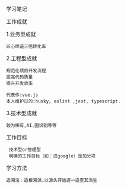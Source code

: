 学习笔记

工作成就

1.业务型成就
    
    匠心缔造三倍转化率

2.工程型成就

    规范化项目开发流程
    提高代码质量
    提升开发效率

    代表作:vue.js
    本人维护过的:husky, eslint ,jest, typescript.

3.技术型成就 

    较为稀有,AI,图识别等等


工作目标

     技术型or管理型
     明确的工作目标（如：进google）是加分项

学习方法

    追溯法：追根溯源,以源头开始逐一追查其派生


